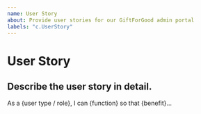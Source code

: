```yaml
---
name: User Story
about: Provide user stories for our GiftForGood admin portal
labels: "c.UserStory"
---
```


# User Story

<!--
  https://github.com/GiftForGood/admin-portal/issues?q=is%3Aissue+label%3Ac.UserStory
-->

## Describe the user story in detail.

As a {user type / role}, I can {function} so that {benefit}...
